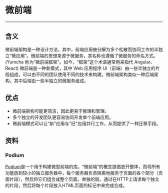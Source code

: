 # 微前端
---
## 含义
微前端架构是一种设计方法，其中，前端应用被分解为多个松散而协同工作的半独立“微应用”。微前端的思想来源于微服务，其名称也遵循了微服务的命名方式。
(Yumcha 称为“微前端框架”。如今，“框架”这个术语通常用来指代 Angular、React)
微前端是一种新模式，其中 Web 应用程序 UI（前端）由一些半独立的片段组成，可以由不同的团队使用不同的技术来构建。微前端架构类似一种后端架构，其中后端由一些半独立的微服务组成。

## 优点
- 微前端架构可能更简洁，因此更易于推理和管理。
- 多个独立的开发团队更容易协同开发单个前端应用。
- 微前端模式可以让“新”应用与"旧"应用并行工作，从而提供了一种迁移手段。

## 资料
### Podium
[Podium](https://podium-lib.io/)是一个用于构建微型前端的库。“微前端”的概念提倡放开整体，而将所有功能放到较小的独立服务器中，每个服务器负责隔离地服务于页面的各个部分（页面片段），然后将它们组合成整个页面。单独的层。通过在HTTP上请求每个独立的片段，然后将每个片段放入HTML页面的标记中来完成合成。
